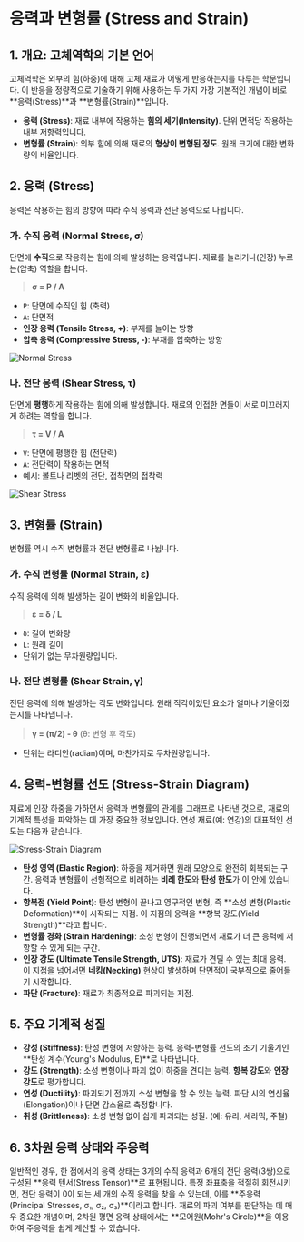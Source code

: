 # 응력과 변형률 (Stress and Strain)

## 1. 개요: 고체역학의 기본 언어
고체역학은 외부의 힘(하중)에 대해 고체 재료가 어떻게 반응하는지를 다루는 학문입니다. 이 반응을 정량적으로 기술하기 위해 사용하는 두 가지 가장 기본적인 개념이 바로 **응력(Stress)**과 **변형률(Strain)**입니다.

- **응력 (Stress)**: 재료 내부에 작용하는 **힘의 세기(Intensity)**. 단위 면적당 작용하는 내부 저항력입니다.
- **변형률 (Strain)**: 외부 힘에 의해 재료의 **형상이 변형된 정도**. 원래 크기에 대한 변화량의 비율입니다.

## 2. 응력 (Stress)
응력은 작용하는 힘의 방향에 따라 수직 응력과 전단 응력으로 나뉩니다.

### 가. 수직 응력 (Normal Stress, σ)
단면에 **수직**으로 작용하는 힘에 의해 발생하는 응력입니다. 재료를 늘리거나(인장) 누르는(압축) 역할을 합니다.

> **σ = P / A**

- `P`: 단면에 수직인 힘 (축력)
- `A`: 단면적
- **인장 응력 (Tensile Stress, +)**: 부재를 늘이는 방향
- **압축 응력 (Compressive Stress, -)**: 부재를 압축하는 방향

![Normal Stress](https://i.imgur.com/sZkYJ3g.png)

### 나. 전단 응력 (Shear Stress, τ)
단면에 **평행**하게 작용하는 힘에 의해 발생합니다. 재료의 인접한 면들이 서로 미끄러지게 하려는 역할을 합니다.

> **τ = V / A**

- `V`: 단면에 평행한 힘 (전단력)
- `A`: 전단력이 작용하는 면적
- 예시: 볼트나 리벳의 전단, 접착면의 접착력

![Shear Stress](https://i.imgur.com/uE5bL0f.png)

## 3. 변형률 (Strain)
변형률 역시 수직 변형률과 전단 변형률로 나뉩니다.

### 가. 수직 변형률 (Normal Strain, ε)
수직 응력에 의해 발생하는 길이 변화의 비율입니다. 

> **ε = δ / L**

- `δ`: 길이 변화량
- `L`: 원래 길이
- 단위가 없는 무차원량입니다.

### 나. 전단 변형률 (Shear Strain, γ)
전단 응력에 의해 발생하는 각도 변화입니다. 원래 직각이었던 요소가 얼마나 기울어졌는지를 나타냅니다.

> **γ = (π/2) - θ** (θ: 변형 후 각도)

- 단위는 라디안(radian)이며, 마찬가지로 무차원량입니다.

## 4. 응력-변형률 선도 (Stress-Strain Diagram)
재료에 인장 하중을 가하면서 응력과 변형률의 관계를 그래프로 나타낸 것으로, 재료의 기계적 특성을 파악하는 데 가장 중요한 정보입니다. 연성 재료(예: 연강)의 대표적인 선도는 다음과 같습니다.

![Stress-Strain Diagram](https://i.imgur.com/A8k1oGk.png)

- **탄성 영역 (Elastic Region)**: 하중을 제거하면 원래 모양으로 완전히 회복되는 구간. 응력과 변형률이 선형적으로 비례하는 **비례 한도**와 **탄성 한도**가 이 안에 있습니다.
- **항복점 (Yield Point)**: 탄성 변형이 끝나고 영구적인 변형, 즉 **소성 변형(Plastic Deformation)**이 시작되는 지점. 이 지점의 응력을 **항복 강도(Yield Strength)**라고 합니다.
- **변형률 경화 (Strain Hardening)**: 소성 변형이 진행되면서 재료가 더 큰 응력에 저항할 수 있게 되는 구간.
- **인장 강도 (Ultimate Tensile Strength, UTS)**: 재료가 견딜 수 있는 최대 응력. 이 지점을 넘어서면 **네킹(Necking)** 현상이 발생하며 단면적이 국부적으로 줄어들기 시작합니다.
- **파단 (Fracture)**: 재료가 최종적으로 파괴되는 지점.

## 5. 주요 기계적 성질
- **강성 (Stiffness)**: 탄성 변형에 저항하는 능력. 응력-변형률 선도의 초기 기울기인 **탄성 계수(Young's Modulus, E)**로 나타냅니다.
- **강도 (Strength)**: 소성 변형이나 파괴 없이 하중을 견디는 능력. **항복 강도**와 **인장 강도**로 평가합니다.
- **연성 (Ductility)**: 파괴되기 전까지 소성 변형을 할 수 있는 능력. 파단 시의 연신율(Elongation)이나 단면 감소율로 측정합니다.
- **취성 (Brittleness)**: 소성 변형 없이 쉽게 파괴되는 성질. (예: 유리, 세라믹, 주철)

## 6. 3차원 응력 상태와 주응력
일반적인 경우, 한 점에서의 응력 상태는 3개의 수직 응력과 6개의 전단 응력(3쌍)으로 구성된 **응력 텐서(Stress Tensor)**로 표현됩니다. 특정 좌표축을 적절히 회전시키면, 전단 응력이 0이 되는 세 개의 수직 응력을 찾을 수 있는데, 이를 **주응력(Principal Stresses, σ₁, σ₂, σ₃)**이라고 합니다. 재료의 파괴 여부를 판단하는 데 매우 중요한 개념이며, 2차원 평면 응력 상태에서는 **모어원(Mohr's Circle)**을 이용하여 주응력을 쉽게 계산할 수 있습니다.